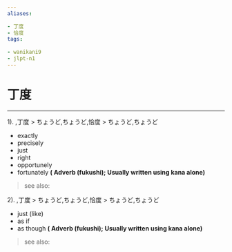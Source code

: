```yaml
---
aliases:
    
- 丁度
- 恰度
tags:
    
- wanikani9
- jlpt-n1
---
```


# 丁度
---
1).
,丁度 > ちょうど,ちょうど,恰度 > ちょうど,ちょうど

- exactly
- precisely
- just
- right
- opportunely
- fortunately
**( Adverb (fukushi); Usually written using kana alone)**
> see also: 
            
2).
,丁度 > ちょうど,ちょうど,恰度 > ちょうど,ちょうど

- just (like)
- as if
- as though
**( Adverb (fukushi); Usually written using kana alone)**
> see also: 
            